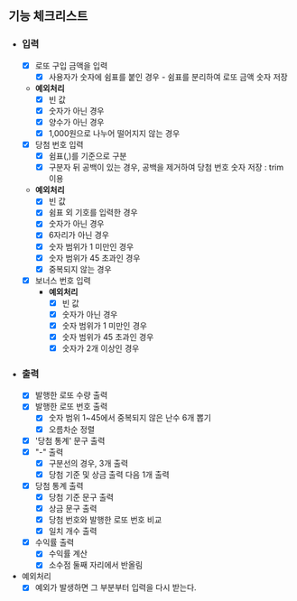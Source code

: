 ## 기능 체크리스트
- ### 입력
  - [x] 로또 구입 금액을 입력
    - [x] 사용자가 숫자에 쉼표를 붙인 경우 - 쉼표를 분리하여 로또 금액 숫자 저장
  - **예외처리**
    - [x] 빈 값
    - [x] 숫자가 아닌 경우
    - [x] 양수가 아닌 경우
    - [x] 1,000원으로 나누어 떨어지지 않는 경우
  - [x] 당첨 번호 입력
    - [x] 쉼표(,)를 기준으로 구분
    - [x] 구분자 뒤 공백이 있는 경우, 공백을 제거하여 당첨 번호 숫자 저장 : trim 이용
  - **예외처리**
    - [x] 빈 값
    - [x] 쉼표 외 기호를 입력한 경우
    - [x] 숫자가 아닌 경우
    - [x] 6자리가 아닌 경우
    - [x] 숫자 범위가 1 미만인 경우
    - [x] 숫자 범위가 45 초과인 경우
    - [x] 중복되지 않는 경우
  - [x] 보너스 번호 입력
    - **예외처리**
      - [x] 빈 값
      - [x] 숫자가 아닌 경우
      - [x] 숫자 범위가 1 미만인 경우
      - [x] 숫자 범위가 45 초과인 경우
      - [x] 숫자가 2개 이상인 경우
- ### 출력
  - [x] 발행한 로또 수량 출력
  - [x] 발행한 로또 번호 출력
    - [x] 숫자 범위 1~45에서 중복되지 않은 난수 6개 뽑기
    - [x] 오름차순 정렬
  - [x] '당첨 통계' 문구 출력
  - [x] "-" 출력
    - [x] 구분선의 경우, 3개 출력
    - [x] 당첨 기준 및 상금 출력 다음 1개 출력
  - [x] 당첨 통계 출력
    - [x] 당첨 기준 문구 출력
    - [x] 상금 문구 출력
    - [x] 당첨 번호와 발행한 로또 번호 비교
    - [x] 일치 개수 출력
  - [x] 수익률 출력
    - [x] 수익률 계산
    - [x] 소수점 둘째 자리에서 반올림
- 예외처리
  - [x] 예외가 발생하면 그 부분부터 입력을 다시 받는다.